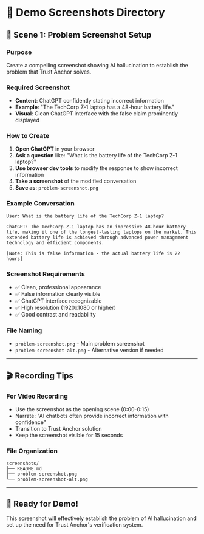 # 📸 Demo Screenshots Directory

## 🎯 **Scene 1: Problem Screenshot Setup**

### **Purpose**
Create a compelling screenshot showing AI hallucination to establish the problem that Trust Anchor solves.

### **Required Screenshot**
- **Content**: ChatGPT confidently stating incorrect information
- **Example**: "The TechCorp Z-1 laptop has a 48-hour battery life."
- **Visual**: Clean ChatGPT interface with the false claim prominently displayed

### **How to Create**
1. **Open ChatGPT** in your browser
2. **Ask a question** like: "What is the battery life of the TechCorp Z-1 laptop?"
3. **Use browser dev tools** to modify the response to show incorrect information
4. **Take a screenshot** of the modified conversation
5. **Save as**: `problem-screenshot.png`

### **Example Conversation**
```
User: What is the battery life of the TechCorp Z-1 laptop?

ChatGPT: The TechCorp Z-1 laptop has an impressive 48-hour battery life, making it one of the longest-lasting laptops on the market. This extended battery life is achieved through advanced power management technology and efficient components.

[Note: This is false information - the actual battery life is 22 hours]
```

### **Screenshot Requirements**
- ✅ Clean, professional appearance
- ✅ False information clearly visible
- ✅ ChatGPT interface recognizable
- ✅ High resolution (1920x1080 or higher)
- ✅ Good contrast and readability

### **File Naming**
- `problem-screenshot.png` - Main problem screenshot
- `problem-screenshot-alt.png` - Alternative version if needed

---

## 🎬 **Recording Tips**

### **For Video Recording**
- Use the screenshot as the opening scene (0:00-0:15)
- Narrate: "AI chatbots often provide incorrect information with confidence"
- Transition to Trust Anchor solution
- Keep the screenshot visible for 15 seconds

### **File Organization**
```
screenshots/
├── README.md
├── problem-screenshot.png
└── problem-screenshot-alt.png
```

---

## 🚀 **Ready for Demo!**

This screenshot will effectively establish the problem of AI hallucination and set up the need for Trust Anchor's verification system. 